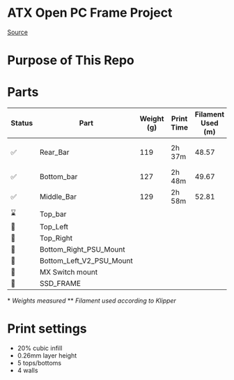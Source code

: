 # ATX Open PC Frame Project

[Source](https://www.printables.com/model/505169)

# Purpose of This Repo

# Parts

| Status                | Part                     | Weight (g) | Print Time | Filament Used (m) | Notes                  | Material |
| --------------------- | ------------------------ | ---------- | ---------- | ----------------- | ---------------------- | -------- |
| :white_check_mark:    | Rear_Bar                 | 119        | 2h 37m     | 48.57             | 0mm gap brim, unneeded | PLA+     |
| :white_check_mark:    | Bottom_bar               | 127        | 2h 48m     | 49.67             | 0.2mm gap brim         | PLA+     |
| :white_check_mark:    | Middle_Bar               | 129        | 2h 58m     | 52.81             |                        | PLA+     |
| :hourglass:           | Top_bar                  |            |            |                   |                        | PLA+     |
| :white_square_button: | Top_Left                 |            |            |                   |                        |          |
| :white_square_button: | Top_Right                |            |            |                   |                        |          |
| :white_square_button: | Bottom_Right_PSU_Mount   |            |            |                   |                        |          |
| :white_square_button: | Bottom_Left_V2_PSU_Mount |            |            |                   |                        |          |
| :white_square_button: | MX Switch mount          |            |            |                   |                        |          |
| :white_square_button: | SSD_FRAME                |            |            |                   |                        |          |

\* _Weights measured_
\*\* _Filament used according to Klipper_

# Print settings

- 20% cubic infill
- 0.26mm layer height
- 5 tops/bottoms
- 4 walls
